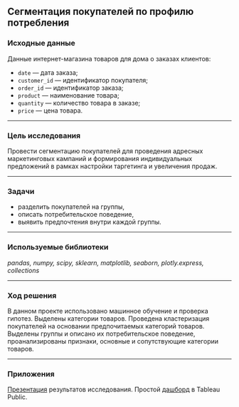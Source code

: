## Сегментация покупателей по профилю потребления
### Исходные данные
Данные интернет-магазина товаров для дома о заказах клиентов:
- `date` — дата заказа;
- `customer_id` — идентификатор покупателя;
- `order_id` — идентификатор заказа;
- `product` — наименование товара;
- `quantity` — количество товара в заказе;
- `price` — цена товара.
____
### Цель исследования

Провести сегментацию покупателей для проведения адресных маркетинговых кампаний и формирования индивидуальных предложений в рамках настройки таргетинга и увеличения продаж.
______
### Задачи
* разделить покупателей на группы, 
* описать потребительское поведение,
* выявить предпочтения внутри каждой группы. 
_____
### Используемые библиотеки
*pandas, numpy, scipy, sklearn, matplotlib, seaborn, plotly.express, collections*
- - -
### Ход решения
В данном проекте использовано машинное обучение и проверка гипотез. Выделены категории товаров. Проведена кластеризация покупателей на основании предпочитаемых категорий товаров. Выделены группы и описано их потребительское поведение, проанализированы признаки, основные и сопутствующие категории товаров. 
- - -
### Приложения
[Презентация](https://disk.yandex.ru/i/6DMDP92Q-1F4mA) результатов исследования.
Простой [дашборд](https://public.tableau.com/views/E_commerce_16295934614540/DashboardE_commerce?:language=en-US&publish=yes&:display_count=n&:origin=viz_share_link) в Tableau Public.
